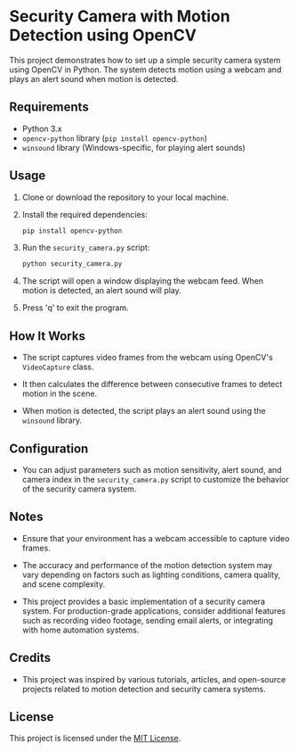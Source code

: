 # Security Camera with Motion Detection using OpenCV

This project demonstrates how to set up a simple security camera system using OpenCV in Python. The system detects motion using a webcam and plays an alert sound when motion is detected.

## Requirements

- Python 3.x
- `opencv-python` library (`pip install opencv-python`)
- `winsound` library (Windows-specific, for playing alert sounds)

## Usage

1. Clone or download the repository to your local machine.

2. Install the required dependencies:

    ```bash
    pip install opencv-python
    ```

3. Run the `security_camera.py` script:

    ```bash
    python security_camera.py
    ```

4. The script will open a window displaying the webcam feed. When motion is detected, an alert sound will play.

5. Press 'q' to exit the program.

## How It Works

- The script captures video frames from the webcam using OpenCV's `VideoCapture` class.

- It then calculates the difference between consecutive frames to detect motion in the scene.

- When motion is detected, the script plays an alert sound using the `winsound` library.

## Configuration

- You can adjust parameters such as motion sensitivity, alert sound, and camera index in the `security_camera.py` script to customize the behavior of the security camera system.

## Notes

- Ensure that your environment has a webcam accessible to capture video frames.

- The accuracy and performance of the motion detection system may vary depending on factors such as lighting conditions, camera quality, and scene complexity.

- This project provides a basic implementation of a security camera system. For production-grade applications, consider additional features such as recording video footage, sending email alerts, or integrating with home automation systems.

## Credits

- This project was inspired by various tutorials, articles, and open-source projects related to motion detection and security camera systems.

## License

This project is licensed under the [MIT License](LICENSE).
